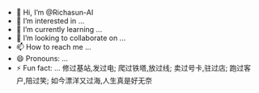 - 👋 Hi, I’m @Richasun-AI
- 👀 I’m interested in ...
- 🌱 I’m currently learning ...
- 💞️ I’m looking to collaborate on ...
- 📫 How to reach me ...
- 😄 Pronouns: ...
- ⚡ Fun fact: ...
修过基站,发过电;
爬过铁塔,放过线;
卖过号卡,驻过店;
跑过客户,陪过笑;
如今漂洋又过海,人生真是好无奈
<!---
Richasun-AI/Richasun-AI is a ✨ special ✨ repository because its `README.md` (this file) appears on your GitHub profile.
You can click the Preview link to take a look at your changes.
--->
